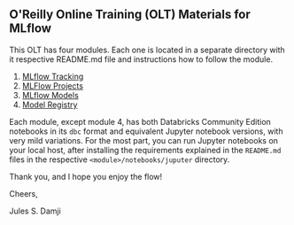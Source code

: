 ## O'Reilly Online Training (OLT) Materials for MLflow

This OLT has four modules. Each one is located in a separate directory with 
it respective README.md file and instructions how to follow the module.

1. [MLflow Tracking](./tracking/README.md)
2. [MLFlow Projects](./projects/README.md)
3. [MLflow Models](./models/README.md)
4. [Model Registry](./model_registery/README.md)

Each module, except module 4, has both Databricks Community Edition notebooks in its `dbc` format 
and equivalent Jupyter notebook versions, with very mild variations. For the most part, you can run Jupyter 
notebooks on your local host, after installing the requirements explained in the 
`README.md` files in the respective `<module>/notebooks/juputer` directory.

Thank you, and I hope you enjoy the flow!

Cheers,

Jules S. Damji

